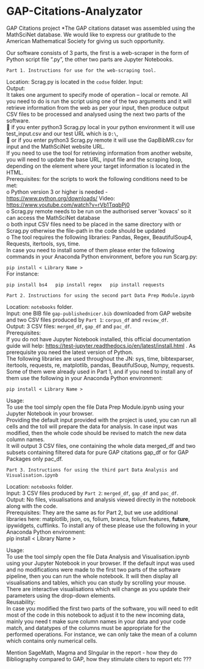 # GAP-Citations-Analyzator
GAP Citations project
*The GAP citations dataset was assembled using the MathSciNet database. We would like to express our gratitude to the American Mathematical Society for giving us such opportunity.

Our software consists of 3 parts, the first is a web-scraper in the form of Python script file “.py”, the other two parts are Jupyter Notebooks.

	Part 1. Instructions for use for the web-scraping tool. 
Location: Scrag.py is located in the `codse` folder. 
Input:  
Output:  
It takes one argument to specify mode of operation – local or remote. All you need to do is run the script using one of the two arguments and it will retrieve information from the web as per your input, then produce output CSV files to be processed and analysed using the next two parts of the software.  
	if you enter python3 Scrag.py local in your python environment it will use test_input.csv and our test URL which is `D:\`,  
	or if you enter python3 Scrag.py remote it will use the GapBibMR.csv for input and the MathSciNet website URL.  
If you need to use the tool for retrieving information from another website, you will need to update the base URL, input file and the scraping loop, depending on the element where your target information is located in the HTML.  
Prerequisites:  for the scripts to work the following conditions need to be met:  
o	Python version 3 or higher is needed - https://www.python.org/downloads/  Video: https://www.youtube.com/watch?v=rVb1TqqbPj0   
o	Scrag.py remote needs to be run on the authorised server 'kovacs' so it can access the MathSciNet database  
o	both input CSV files need to be placed in the same directory with or Scrag.py otherwise the file-path in the code should be updated  
o	The tool requires the following libraries: Pandas, Regex, BeautifulSoup4, Requests, itertools, sys, time.  
In case you need to install some of them please enter the following commands in your Anaconda Python environment, before you run Scarg.py:  

`pip install < Library Name >`  
For instance:  

`pip install bs4  
pip install regex  
pip install requests`  

	Part 2. Instructions for using the second part Data Prep Module.ipynb  
Location: `notebooks` folder.  
Input: one BIB file `gap-publishednicer.bib` downloaded from GAP website and two CSV files produced by `Part 1`: `corpus_df` and `review_df`.  
Output: 3 CSV files: `merged_df`, `gap_df` and `pac_df`.  
Prerequisites:  
If you do not have Jupyter Notebook installed, this official documentation guide will help: https://test-jupyter.readthedocs.io/en/latest/install.html . As prerequisite you need the latest version of Python.  
The following libraries are used throughout the JN: sys, time, bibtexparser, itertools, requests, re, matplotlib, pandas, BeautifulSoup, Numpy, requests. Some of them were already used in Part 1, and if you need to install any of them use the following in your Anaconda Python environment:  

`pip install < Library Name >`  

Usage:  
To use the tool simply open the file Data Prep Module.ipynb using your Jupyter Notebook in your browser.  
Providing the default input provided with the project is used, you can run all cells and the toll will prepare the data for analysis. In case input was modified, then the whole code should be revised to match the new data column names.  
It will output 3 CSV files, one containing the whole data merged_df and two subsets containing filtered data for pure GAP citations gap_df or for GAP Packages only pac_df.  

	Part 3. Instructions for using the third part Data Analysis and Visualisation.ipynb  

Location: `notebooks` folder.  
Input: 3 CSV files produced by `Part 2`: `merged_df`, `gap_df` and `pac_df`.  
Output: No files, visualisations and analysis viewed directly in the notebook along with the code.  
Prerequisites: They are the same as for Part 2, but we use additional libraries here: matplotlib, json, os, folium, branca, folium.features, __future__, ipywidgets, cufflinks. To install any of these please use the following in your Anaconda Python environment:  
pip install < Library Name >  

Usage:  
To use the tool simply open the file Data Analysis and Visualisation.ipynb using your Jupyter Notebook in your browser.
If the default input was used and no modifications were made to the first two parts of the software pipeline, then you can run the whole notebook. It will then display all visualisations and tables, which you can study by scrolling your mouse. There are interactive visualisations which will change as you update their parameters using the drop-down elements.  
Reusability:  
In case you modified the first two parts of the software, you will need to edit most of the code in this notebook to adjust it to the new incoming data, mainly you need t make sure column names in your data and your code match, and datatypes of the columns must be appropriate for the performed operations. For instance, we can only take the mean of a column which contains only numerical cells.  




Mention SageMath, Magma and SIngular in the report - how they do Bibliography compared to GAP, how they stimulate citers to report  etc ???
